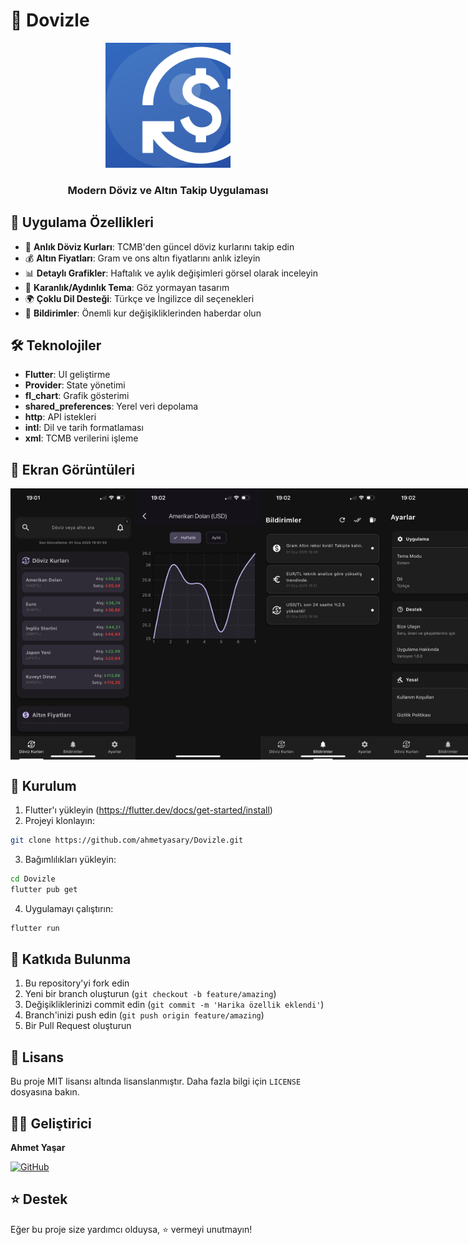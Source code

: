 # 💱 Dovizle

<div align="center">
  <img src="assets/icon/icon.png" alt="Dovizle Logo" width="200"/>
  <h3>Modern Döviz ve Altın Takip Uygulaması</h3>
</div>

## 📱 Uygulama Özellikleri

- 🔄 **Anlık Döviz Kurları**: TCMB'den güncel döviz kurlarını takip edin
- 💰 **Altın Fiyatları**: Gram ve ons altın fiyatlarını anlık izleyin
- 📊 **Detaylı Grafikler**: Haftalık ve aylık değişimleri görsel olarak inceleyin
- 🌙 **Karanlık/Aydınlık Tema**: Göz yormayan tasarım
- 🌍 **Çoklu Dil Desteği**: Türkçe ve İngilizce dil seçenekleri
- 🔔 **Bildirimler**: Önemli kur değişikliklerinden haberdar olun

## 🛠️ Teknolojiler

- **Flutter**: UI geliştirme
- **Provider**: State yönetimi
- **fl_chart**: Grafik gösterimi
- **shared_preferences**: Yerel veri depolama
- **http**: API istekleri
- **intl**: Dil ve tarih formatlaması
- **xml**: TCMB verilerini işleme

## 📸 Ekran Görüntüleri

<div style="display: flex; justify-content: space-between;">
  <img src="screenshots/home.png" alt="Ana Sayfa" width="200"/>
  <img src="screenshots/detail.png" alt="Detay Sayfası" width="200"/>
  <img src="screenshots/notifications.png" alt="Bildirimler" width="200"/>
  <img src="screenshots/settings.png" alt="Ayarlar" width="200"/>
</div>

## 🚀 Kurulum

1. Flutter'ı yükleyin (https://flutter.dev/docs/get-started/install)
2. Projeyi klonlayın:
```bash
git clone https://github.com/ahmetyasary/Dovizle.git
```
3. Bağımlılıkları yükleyin:
```bash
cd Dovizle
flutter pub get
```
4. Uygulamayı çalıştırın:
```bash
flutter run
```

## 🤝 Katkıda Bulunma

1. Bu repository'yi fork edin
2. Yeni bir branch oluşturun (`git checkout -b feature/amazing`)
3. Değişikliklerinizi commit edin (`git commit -m 'Harika özellik eklendi'`)
4. Branch'inizi push edin (`git push origin feature/amazing`)
5. Bir Pull Request oluşturun

## 📄 Lisans

Bu proje MIT lisansı altında lisanslanmıştır. Daha fazla bilgi için `LICENSE` dosyasına bakın.

## 👨‍💻 Geliştirici

**Ahmet Yaşar**

[![GitHub](https://img.shields.io/badge/GitHub-ahmetyasary-black?style=flat-square&logo=github)](https://github.com/ahmetyasary)

## ⭐️ Destek

Eğer bu proje size yardımcı olduysa, ⭐️ vermeyi unutmayın!
